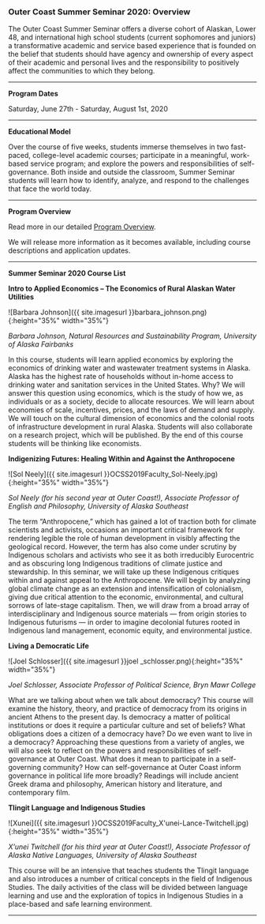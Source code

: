 ### Outer Coast Summer Seminar 2020: Overview

The Outer Coast Summer Seminar offers a diverse cohort of Alaskan, Lower 48, and international high school students (current sophomores and juniors) a transformative academic and service based experience that is founded on the belief that students should have agency and ownership of every aspect of their academic and personal lives and the responsibility to positively affect the communities to which they belong.

***

<strong>Program Dates</strong>

Saturday, June 27th - Saturday, August 1st, 2020

***

<strong>Educational Model</strong>

Over the course of five weeks, students immerse themselves in two fast-paced, college-level academic courses; participate in a meaningful, work-based service program; and explore the powers and responsibilities of self-governance. Both inside and outside the classroom, Summer Seminar students will learn how to identify, analyze, and respond to the challenges that face the world today.

***

<strong>Program Overview</strong>

Read more in our detailed <a class="blue-text text-lighten-1" href="https://docs.google.com/document/d/1wAtxQPoqbolPe9YQuui9E3z--P9lxrwRlr9g4z9Ux44/edit" target="_blank">Program Overview</a>. 

We will release more information as it becomes available, including course descriptions and application updates.

***

<strong>Summer Seminar 2020 Course List</strong>



**Intro to Applied Economics – The Economics of Rural Alaskan Water Utilities**

<!-- This inserts the image -->
![Barbara Johnson]({{ site.imagesurl }}barbara_johnson.png){:height="35%" width="35%"}

  _Barbara Johnson, Natural Resources and Sustainability Program, University of Alaska Fairbanks_

In this course, students will learn applied economics by exploring the economics of drinking water and wastewater treatment systems in Alaska. Alaska has the highest rate of households without in-home access to drinking water and sanitation services in the United States. Why? We will answer this question using economics, which is the study of how we, as individuals or as a society, decide to allocate resources. We will learn about economies of scale, incentives, prices, and the laws of demand and supply. We will touch on the cultural dimension of economics and the colonial roots of infrastructure development in rural Alaska. Students will also collaborate on a research project, which will be published. By the end of this course students will be thinking like economists.


**Indigenizing Futures: Healing Within and Against the Anthropocene**

<!-- This inserts the image -->
![Sol Neely]({{ site.imagesurl }}OCSS2019Faculty_Sol-Neely.jpg){:height="35%" width="35%"}

  _Sol Neely (for his second year at Outer Coast!), Associate Professor of English and Philosophy, University of Alaska Southeast_ 

The term “Anthropocene,” which has gained a lot of traction both for climate scientists and activists, occasions an important critical framework for rendering legible the role of human development in visibly affecting the geological record. However, the term has also come under scrutiny by Indigenous scholars and activists who see it as both irreducibly Eurocentric and as obscuring long Indigenous traditions of climate justice and stewardship. In this seminar, we will take up these Indigenous critiques within and against appeal to the Anthropocene. We will begin by analyzing global climate change as an extension and intensification of colonialism, giving due critical attention to the economic, environmental, and cultural sorrows of late-stage capitalism. Then, we will draw from a broad array of interdisciplinary and Indigenous source materials — from origin stories to Indigenous futurisms — in order to imagine decolonial futures rooted in Indigenous land management, economic equity, and environmental justice.


**Living a Democratic Life**

<!-- This inserts the image -->
![Joel Schlosser]({{ site.imagesurl }}joel _schlosser.png){:height="35%" width="35%"}

  _Joel Schlosser, Associate Professor of Political Science, Bryn Mawr College_

What are we talking about when we talk about democracy? This course will examine the history, theory, and practice of democracy from its origins in ancient Athens to the present day. Is democracy a matter of political institutions or does it require a particular culture and set of beliefs? What obligations does a citizen of a democracy have? Do we even want to live in a democracy? Approaching these questions from a variety of angles, we will also seek to reflect on the powers and responsibilities of self-governance at Outer Coast. What does it mean to participate in a self-governing community? How can self-governance at Outer Coast inform governance in political life more broadly? Readings will include ancient Greek drama and philosophy, American history and literature, and contemporary film.


**Tlingit Language and Indigenous Studies**

<!-- This inserts the image -->
![Xunei]({{ site.imagesurl }}OCSS2019Faculty_X'unei-Lance-Twitchell.jpg){:height="35%" width="35%"}

  _X’unei Twitchell (for his third year at Outer Coast!), Associate Professor of Alaska Native Languages, University of Alaska Southeast_

This course will be an intensive that teaches students the Tlingit language and also introduces a number of critical    concepts in the field of Indigenous Studies. The daily activities of the class will be divided between language learning and use and the exploration of topics in Indigenous Studies in a place-based and safe learning environment. 

***
